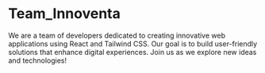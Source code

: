 # Team_Innoventa
We are a team of developers dedicated to creating innovative web applications using React and Tailwind CSS. Our goal is to build user-friendly solutions that enhance digital experiences. Join us as we explore new ideas and technologies!